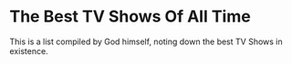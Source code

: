 # The Best TV Shows Of All Time

This is a list compiled by God himself, noting down the best TV Shows in existence. 